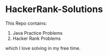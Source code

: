 # HackerRank-Solutions

This Repo contains: 

1. Java Practice Problems
2. Hacker Rank Problems

which I love solving in my free time.
